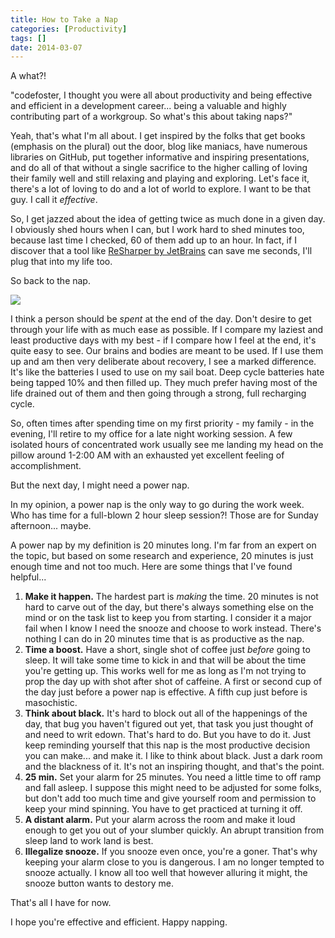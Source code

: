 ```yaml
---
title: How to Take a Nap
categories: [Productivity]
tags: []
date: 2014-03-07
---
```


A what?!

"codefoster, I thought you were all about productivity and being effective and efficient in a development career... being a valuable and highly contributing part of a workgroup. So what&#39;s this about taking naps?"

Yeah, that&#39;s what I&#39;m all about. I get inspired by the folks that get books (emphasis on the plural) out the door, blog like maniacs, have numerous libraries on GitHub, put together informative and inspiring presentations, and do all of that without a single sacrifice to the higher calling of loving their family well and still relaxing and playing and exploring. Let&#39;s face it, there&#39;s a lot of loving to do and a lot of world to explore. I want to be that guy. I call it _effective_.

So, I get jazzed about the idea of getting twice as much done in a given day. I obviously shed hours when I can, but I work hard to shed minutes too, because last time I checked, 60 of them add up to an hour. In fact, if I discover that a tool like [ReSharper by JetBrains](http://jetbrains.com/resharper) can save me seconds, I&#39;ll plug that into my life too.

So back to the nap.

![](/files/nap_01.jpg)

I think a person should be _spent_ at the end of the day. Don&#39;t desire to get through your life with as much ease as possible. If I compare my laziest and least productive days with my best - if I compare how I feel at the end, it&#39;s quite easy to see. Our brains and bodies are meant to be used. If I use them up and am then very deliberate about recovery, I see a marked difference. It&#39;s like the batteries I used to use on my sail boat. Deep cycle batteries hate being tapped 10% and then filled up. They much prefer having most of the life drained out of them and then going through a strong, full recharging cycle.

So, often times after spending time on my first priority - my family - in the evening, I&#39;ll retire to my office for a late night working session. A few isolated hours of concentrated work usually see me landing my head on the pillow around 1-2:00 AM with an exhausted yet excellent feeling of accomplishment.

But the next day, I might need a power nap.

In my opinion, a power nap is the only way to go during the work week. Who has time for a full-blown 2 hour sleep session?! Those are for Sunday afternoon... maybe.

A power nap by my definition is 20 minutes long. I&#39;m far from an expert on the topic, but based on some research and experience, 20 minutes is just enough time and not too much. Here are some things that I&#39;ve found helpful...

1.  **Make it happen.** The hardest part is _making_ the time. 20 minutes is not hard to carve out of the day, but there&#39;s always something else on the mind or on the task list to keep you from starting. I consider it a major fail when I know I need the snooze and choose to work instead. There&#39;s nothing I can do in 20 minutes time that is as productive as the nap.
2.  **Time a boost.** Have a short, single shot of coffee just _before_ going to sleep. It will take some time to kick in and that will be about the time you&#39;re getting up. This works well for me as long as I&#39;m not trying to prop the day up with shot after shot of caffeine. A first or second cup of the day just before a power nap is effective. A fifth cup just before is masochistic. 
3.  **Think about black.** It&#39;s hard to block out all of the happenings of the day, that bug you haven&#39;t figured out yet, that task you just thought of and need to writ edown. That&#39;s hard to do. But you have to do it. Just keep reminding yourself that this nap is the most productive decision you can make... and make it. I like to think about black. Just a dark room and the blackness of it. It&#39;s not an inspiring thought, and that&#39;s the point.
4.  **25 min.** Set your alarm for 25 minutes. You need a little time to off ramp and fall asleep. I suppose this might need to be adjusted for some folks, but don&#39;t add too much time and give yourself room and permission to keep your mind spinning. You have to get practiced at turning it off.
5.  **A distant alarm.** Put your alarm across the room and make it loud enough to get you out of your slumber quickly. An abrupt transition from sleep land to work land is best.
6.  **Illegalize snooze.** If you snooze even once, you&#39;re a goner. That&#39;s why keeping your alarm close to you is dangerous. I am no longer tempted to snooze actually. I know all too well that however alluring it might, the snooze button wants to destory me.

That&#39;s all I have for now.

I hope you&#39;re effective and efficient. Happy napping.
